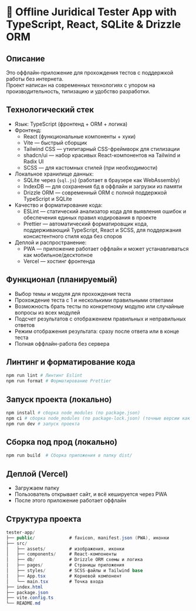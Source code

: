 # 🧪 Offline Juridical Tester App with TypeScript, React, SQLite & Drizzle ORM

## Описание

Это оффлайн-приложение для прохождения тестов с поддержкой работы без интернета.  
Проект написан на современных технологиях с упором на производительность, типизацию и удобство разработки.

## Технологический стек

- Язык: TypeScript (фронтенд + ORM + логика)
- Фронтенд:
  - React (функциональные компоненты + хуки)
  - Vite — быстрый сборщик
  - Tailwind CSS — утилитарный CSS-фреймворк для стилизации
  - shadcn/ui — набор красивых React-компонентов на Tailwind и Radix UI
  - SCSS — для кастомных стилей (при необходимости)
- Локальное хранилище данных:
  - SQLite через (`sql.js`) (работает в браузере как WebAssembly)
  - IndexDB — для сохранения бд в оффлайн и загрузки из памяти
  - Drizzle ORM — современный ORM с полной поддержкой TypeScript и SQLite
- Качество и форматирование кода:
  - ESLint — статический анализатор кода для выявления ошибок и обеспечения единых правил кодирования в проекте
  - Prettier — автоматический форматировщик кода, поддерживающий TypeScript, React и SCSS, для поддержания консистентного стиля кода без споров
- Деплой и распространение:
  - PWA — приложение работает оффлайн и может устанавливаться как мобильное/десктопное
  - Vercel — хостинг фронтенда

## Функционал (планируемый)

- Выбор темы и модуля для прохождения теста
- Прохождение теста с 1 и несколькими правильными ответами
- Возможность брать тесты по конкретному модулю или случайные вопросы из всех модулей
- Подсчет результатов с отображением правильных и неправильных ответов
- Режим отображения результата: сразу после ответа или в конце теста
- Полная оффлайн-работа без сервера

## Линтинг и форматирование кода

```bash
npm run lint # Линтинг Eslint
npm run format # Форматирование Prettier
```

## Запуск проекта (локально)

```bash
npm install # сборка node_modules (по package.json)
npm ci # сборка node_modules (по package-lock.json) (точные версии как в репозитории)
npm run dev # запуск проекта
```

## Сборка под прод (локально)

```bash
npm run build  # Сборка приложения в папку dist/
```

## Деплой (Vercel)

- Загружаем папку
- Пользователь открывает сайт, и всё кешируется через PWA
- После этого приложение работает оффлайн

## Структура проекта

```csharp
tester-app/
├── public/             # favicon, manifest.json (PWA), иконки
├── src/
│   ├── assets/         # изображения, иконки
│   ├── components/     # React-компоненты
│   ├── db/             # Drizzle ORM схемы и логика
│   ├── pages/          # Страницы приложения
│   ├── styles/         # SCSS-файлы и Tailwind base
│   ├── App.tsx         # Корневой компонент
│   └── main.tsx        # Точка входа
├── index.html
├── package.json
├── vite.config.ts
└── README.md
```
